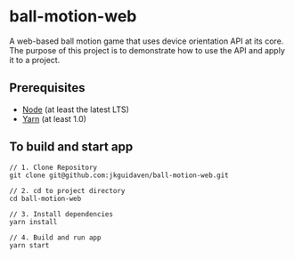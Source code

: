 # ball-motion-web

A web-based ball motion game that uses device orientation API at its core.
The purpose of this project is to demonstrate how to use the API and apply
it to a project.

## Prerequisites

- [Node](https://nodejs.org/en/) (at least the latest LTS)
- [Yarn](https://yarnpkg.com/lang/en/docs/install/) (at least 1.0)

## To build and start app

```
// 1. Clone Repository
git clone git@github.com:jkguidaven/ball-motion-web.git

// 2. cd to project directory
cd ball-motion-web

// 3. Install dependencies
yarn install

// 4. Build and run app
yarn start
```
